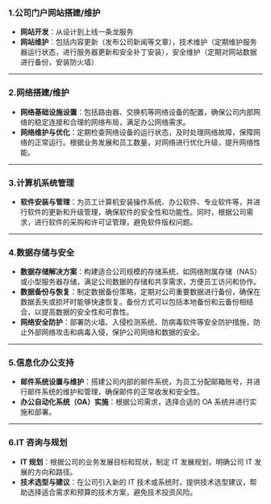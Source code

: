 ### 1.公司门户网站搭建/维护


- **网站开发**：从设计到上线一条龙服务
- **网站维护**：包括内容更新（发布公司新闻等文章），技术维护（定期维护服务器运行状态，进行服务器更新和安全补丁安装），安全维护（定期对网站数据进行备份，安装防火墙）

---

### 2.网络搭建/维护


- **网络基础设施设置**：包括路由器、交换机等网络设备的配置，确保公司内部网络的稳定连接和合理的网络布局，满足办公网络需求。
- **网络维护与优化**：定期检查网络设备的运行状态，及时处理网络故障，保障网络的正常运行。根据业务发展和员工数量，对网络进行优化升级，提升网络性能。

---

### 3.计算机系统管理
  
- **软件安装与管理**：为员工计算机安装操作系统、办公软件、专业软件等，并进行软件的更新和升级管理，确保软件的安全性和功能性。同时，根据公司需求，进行软件的采购和许可证管理，避免软件版权问题。

---

### 4.数据存储与安全

- **数据存储解决方案**：构建适合公司规模的存储系统，如网络附属存储（NAS）或小型服务器存储，满足公司数据的存储和共享需求，方便员工访问和协作。
- **数据备份与恢复**：制定数据备份策略，定期对公司重要数据进行备份，确保在数据丢失或损坏时能够快速恢复。备份方式可以包括本地备份和云备份相结合，以提高数据的安全性和可靠性。
- **网络安全防护**：部署防火墙、入侵检测系统、防病毒软件等安全防护措施，防止外部网络攻击和病毒入侵，保护公司网络和数据的安全。

---

### 5.信息化办公支持

- **邮件系统设置与维护**：搭建公司内部的邮件系统，为员工分配邮箱账号，并进行邮件系统的维护和管理，确保邮件的正常收发和安全性。
- **办公自动化系统（OA）实施**：根据公司需求，选择合适的 OA 系统并进行实施和部署。

---

### 6.IT 咨询与规划

- **IT 规划**：根据公司的业务发展目标和现状，制定 IT 发展规划，明确公司 IT 发展的方向和路径。
- **技术选型与建议**：在公司引入新的 IT 技术或系统时，提供技术选型建议，帮助选择适合需求和预算的技术方案，避免技术投资风险。
